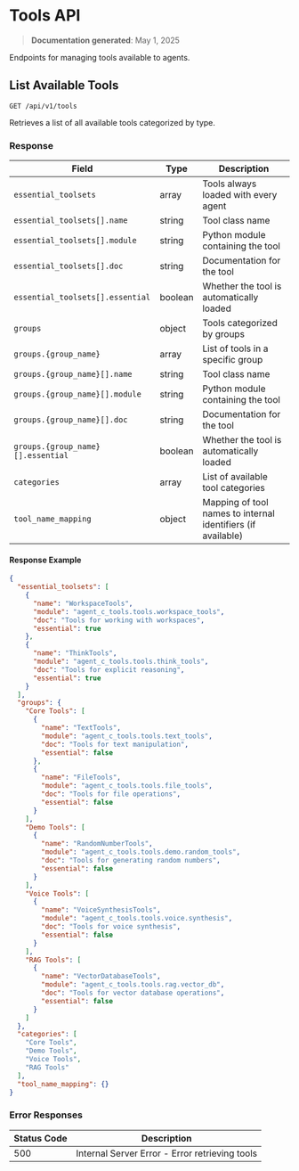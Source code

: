# Tools API

> **Documentation generated**: May 1, 2025

Endpoints for managing tools available to agents.

## List Available Tools

```
GET /api/v1/tools
```

Retrieves a list of all available tools categorized by type.

### Response

| Field | Type | Description |
|-------|------|-------------|
| `essential_toolsets` | array | Tools always loaded with every agent |
| `essential_toolsets[].name` | string | Tool class name |
| `essential_toolsets[].module` | string | Python module containing the tool |
| `essential_toolsets[].doc` | string | Documentation for the tool |
| `essential_toolsets[].essential` | boolean | Whether the tool is automatically loaded |
| `groups` | object | Tools categorized by groups |
| `groups.{group_name}` | array | List of tools in a specific group |
| `groups.{group_name}[].name` | string | Tool class name |
| `groups.{group_name}[].module` | string | Python module containing the tool |
| `groups.{group_name}[].doc` | string | Documentation for the tool |
| `groups.{group_name}[].essential` | boolean | Whether the tool is automatically loaded |
| `categories` | array | List of available tool categories |
| `tool_name_mapping` | object | Mapping of tool names to internal identifiers (if available) |

#### Response Example

```json
{
  "essential_toolsets": [
    {
      "name": "WorkspaceTools",
      "module": "agent_c_tools.tools.workspace_tools",
      "doc": "Tools for working with workspaces",
      "essential": true
    },
    {
      "name": "ThinkTools",
      "module": "agent_c_tools.tools.think_tools",
      "doc": "Tools for explicit reasoning",
      "essential": true
    }
  ],
  "groups": {
    "Core Tools": [
      {
        "name": "TextTools",
        "module": "agent_c_tools.tools.text_tools",
        "doc": "Tools for text manipulation",
        "essential": false
      },
      {
        "name": "FileTools",
        "module": "agent_c_tools.tools.file_tools",
        "doc": "Tools for file operations",
        "essential": false
      }
    ],
    "Demo Tools": [
      {
        "name": "RandomNumberTools",
        "module": "agent_c_tools.tools.demo.random_tools",
        "doc": "Tools for generating random numbers",
        "essential": false
      }
    ],
    "Voice Tools": [
      {
        "name": "VoiceSynthesisTools",
        "module": "agent_c_tools.tools.voice.synthesis",
        "doc": "Tools for voice synthesis",
        "essential": false
      }
    ],
    "RAG Tools": [
      {
        "name": "VectorDatabaseTools",
        "module": "agent_c_tools.tools.rag.vector_db",
        "doc": "Tools for vector database operations",
        "essential": false
      }
    ]
  },
  "categories": [
    "Core Tools",
    "Demo Tools",
    "Voice Tools",
    "RAG Tools"
  ],
  "tool_name_mapping": {}
}
```

### Error Responses

| Status Code | Description |
|-------------|-------------|
| 500 | Internal Server Error - Error retrieving tools |